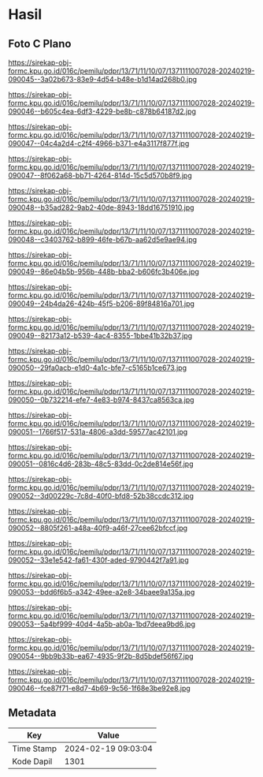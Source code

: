 # Hasil

## Foto C Plano

https://sirekap-obj-formc.kpu.go.id/016c/pemilu/pdpr/13/71/11/10/07/1371111007028-20240219-090045--3a02b673-83e9-4d54-b48e-b1d14ad268b0.jpg

https://sirekap-obj-formc.kpu.go.id/016c/pemilu/pdpr/13/71/11/10/07/1371111007028-20240219-090046--b605c4ea-6df3-4229-be8b-c878b64187d2.jpg

https://sirekap-obj-formc.kpu.go.id/016c/pemilu/pdpr/13/71/11/10/07/1371111007028-20240219-090047--04c4a2d4-c2f4-4966-b371-e4a3117f877f.jpg

https://sirekap-obj-formc.kpu.go.id/016c/pemilu/pdpr/13/71/11/10/07/1371111007028-20240219-090047--8f062a68-bb71-4264-814d-15c5d570b8f9.jpg

https://sirekap-obj-formc.kpu.go.id/016c/pemilu/pdpr/13/71/11/10/07/1371111007028-20240219-090048--b35ad282-9ab2-40de-8943-18dd16751910.jpg

https://sirekap-obj-formc.kpu.go.id/016c/pemilu/pdpr/13/71/11/10/07/1371111007028-20240219-090048--c3403762-b899-46fe-b67b-aa62d5e9ae94.jpg

https://sirekap-obj-formc.kpu.go.id/016c/pemilu/pdpr/13/71/11/10/07/1371111007028-20240219-090049--86e04b5b-956b-448b-bba2-b606fc3b406e.jpg

https://sirekap-obj-formc.kpu.go.id/016c/pemilu/pdpr/13/71/11/10/07/1371111007028-20240219-090049--24b4da26-424b-45f5-b206-89f84816a701.jpg

https://sirekap-obj-formc.kpu.go.id/016c/pemilu/pdpr/13/71/11/10/07/1371111007028-20240219-090049--82173a12-b539-4ac4-8355-1bbe41b32b37.jpg

https://sirekap-obj-formc.kpu.go.id/016c/pemilu/pdpr/13/71/11/10/07/1371111007028-20240219-090050--29fa0acb-e1d0-4a1c-bfe7-c5165b1ce673.jpg

https://sirekap-obj-formc.kpu.go.id/016c/pemilu/pdpr/13/71/11/10/07/1371111007028-20240219-090050--0b732214-efe7-4e83-b974-8437ca8563ca.jpg

https://sirekap-obj-formc.kpu.go.id/016c/pemilu/pdpr/13/71/11/10/07/1371111007028-20240219-090051--1766f517-531a-4806-a3dd-59577ac42101.jpg

https://sirekap-obj-formc.kpu.go.id/016c/pemilu/pdpr/13/71/11/10/07/1371111007028-20240219-090051--0816c4d6-283b-48c5-83dd-0c2de814e56f.jpg

https://sirekap-obj-formc.kpu.go.id/016c/pemilu/pdpr/13/71/11/10/07/1371111007028-20240219-090052--3d00229c-7c8d-40f0-bfd8-52b38ccdc312.jpg

https://sirekap-obj-formc.kpu.go.id/016c/pemilu/pdpr/13/71/11/10/07/1371111007028-20240219-090052--8805f261-a48a-40f9-a46f-27cee62bfccf.jpg

https://sirekap-obj-formc.kpu.go.id/016c/pemilu/pdpr/13/71/11/10/07/1371111007028-20240219-090052--33e1e542-fa61-430f-aded-9790442f7a91.jpg

https://sirekap-obj-formc.kpu.go.id/016c/pemilu/pdpr/13/71/11/10/07/1371111007028-20240219-090053--bdd6f6b5-a342-49ee-a2e8-34baee9a135a.jpg

https://sirekap-obj-formc.kpu.go.id/016c/pemilu/pdpr/13/71/11/10/07/1371111007028-20240219-090053--5a4bf999-40d4-4a5b-ab0a-1bd7deea9bd6.jpg

https://sirekap-obj-formc.kpu.go.id/016c/pemilu/pdpr/13/71/11/10/07/1371111007028-20240219-090054--9bb9b33b-ea67-4935-9f2b-8d5bdef56f67.jpg

https://sirekap-obj-formc.kpu.go.id/016c/pemilu/pdpr/13/71/11/10/07/1371111007028-20240219-090046--fce87f71-e8d7-4b69-9c56-1f68e3be92e8.jpg


## Metadata

| Key        | Value               |
| ---------- | ------------------- |
| Time Stamp | 2024-02-19 09:03:04 |
| Kode Dapil | 1301                |



